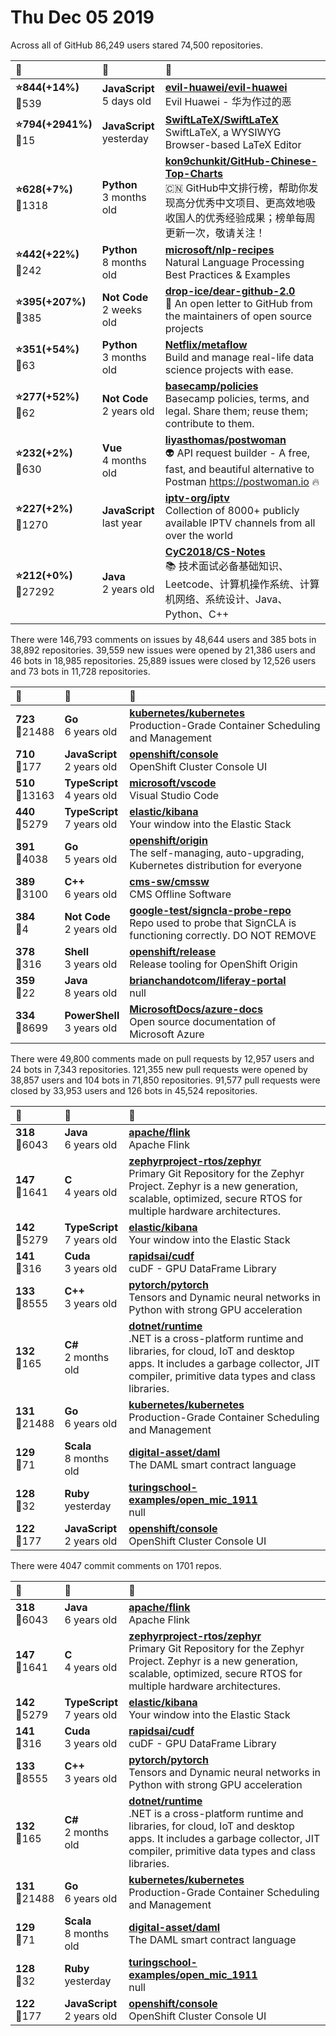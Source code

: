 # Thu Dec 05 2019

Across all of GitHub 86,249 users stared 
74,500 repositories. 

| :page_with_curl: | :calendar: | :page_with_curl: |
| :--- | :--- | :--- |
| **:star:844(+14%)**<br>:twisted_rightwards_arrows:539 | **JavaScript**<br>5 days old | **[evil-huawei/evil-huawei](https://github.com/evil-huawei/evil-huawei)**<br>Evil Huawei - 华为作过的恶 |
| **:star:794(+2941%)**<br>:twisted_rightwards_arrows:15 | **JavaScript**<br>yesterday | **[SwiftLaTeX/SwiftLaTeX](https://github.com/SwiftLaTeX/SwiftLaTeX)**<br>SwiftLaTeX, a WYSIWYG Browser-based LaTeX Editor |
| **:star:628(+7%)**<br>:twisted_rightwards_arrows:1318 | **Python**<br>3 months old | **[kon9chunkit/GitHub-Chinese-Top-Charts](https://github.com/kon9chunkit/GitHub-Chinese-Top-Charts)**<br>:cn: GitHub中文排行榜，帮助你发现高分优秀中文项目、更高效地吸收国人的优秀经验成果；榜单每周更新一次，敬请关注！ |
| **:star:442(+22%)**<br>:twisted_rightwards_arrows:242 | **Python**<br>8 months old | **[microsoft/nlp-recipes](https://github.com/microsoft/nlp-recipes)**<br>Natural Language Processing Best Practices & Examples |
| **:star:395(+207%)**<br>:twisted_rightwards_arrows:385 | **Not Code**<br>2 weeks old | **[drop-ice/dear-github-2.0](https://github.com/drop-ice/dear-github-2.0)**<br>📨 An open letter to GitHub from the maintainers of open source projects  |
| **:star:351(+54%)**<br>:twisted_rightwards_arrows:63 | **Python**<br>3 months old | **[Netflix/metaflow](https://github.com/Netflix/metaflow)**<br>Build and manage real-life data science projects with ease. |
| **:star:277(+52%)**<br>:twisted_rightwards_arrows:62 | **Not Code**<br>2 years old | **[basecamp/policies](https://github.com/basecamp/policies)**<br>Basecamp policies, terms, and legal. Share them; reuse them; contribute to them. |
| **:star:232(+2%)**<br>:twisted_rightwards_arrows:630 | **Vue**<br>4 months old | **[liyasthomas/postwoman](https://github.com/liyasthomas/postwoman)**<br>👽 API request builder - A free, fast, and beautiful alternative to Postman https://postwoman.io 🔥 |
| **:star:227(+2%)**<br>:twisted_rightwards_arrows:1270 | **JavaScript**<br>last year | **[iptv-org/iptv](https://github.com/iptv-org/iptv)**<br>Collection of 8000+ publicly available IPTV channels from all over the world |
| **:star:212(+0%)**<br>:twisted_rightwards_arrows:27292 | **Java**<br>2 years old | **[CyC2018/CS-Notes](https://github.com/CyC2018/CS-Notes)**<br>:books: 技术面试必备基础知识、Leetcode、计算机操作系统、计算机网络、系统设计、Java、Python、C++ |

There were 146,793 comments on issues by 48,644 users and 385 bots in 38,892 repositories.
39,559 new issues were opened by 21,386 users and 46 bots in 18,985 repositories.
25,889 issues were closed by 12,526 users and 73 bots in 11,728 repositories.

| :speech_balloon: | :calendar: | :page_with_curl: |
| :--- | :--- | :--- |
| **723**<br>:twisted_rightwards_arrows:21488 | **Go**<br>6 years old | **[kubernetes/kubernetes](https://github.com/kubernetes/kubernetes)**<br>Production-Grade Container Scheduling and Management |
| **710**<br>:twisted_rightwards_arrows:177 | **JavaScript**<br>2 years old | **[openshift/console](https://github.com/openshift/console)**<br>OpenShift Cluster Console UI |
| **510**<br>:twisted_rightwards_arrows:13163 | **TypeScript**<br>4 years old | **[microsoft/vscode](https://github.com/microsoft/vscode)**<br>Visual Studio Code |
| **440**<br>:twisted_rightwards_arrows:5279 | **TypeScript**<br>7 years old | **[elastic/kibana](https://github.com/elastic/kibana)**<br>Your window into the Elastic Stack |
| **391**<br>:twisted_rightwards_arrows:4038 | **Go**<br>5 years old | **[openshift/origin](https://github.com/openshift/origin)**<br>The self-managing, auto-upgrading, Kubernetes distribution for everyone |
| **389**<br>:twisted_rightwards_arrows:3100 | **C++**<br>6 years old | **[cms-sw/cmssw](https://github.com/cms-sw/cmssw)**<br>CMS Offline Software |
| **384**<br>:twisted_rightwards_arrows:4 | **Not Code**<br>2 years old | **[google-test/signcla-probe-repo](https://github.com/google-test/signcla-probe-repo)**<br>Repo used to probe that SignCLA is functioning correctly.  DO NOT REMOVE |
| **378**<br>:twisted_rightwards_arrows:316 | **Shell**<br>3 years old | **[openshift/release](https://github.com/openshift/release)**<br>Release tooling for OpenShift Origin |
| **359**<br>:twisted_rightwards_arrows:22 | **Java**<br>8 years old | **[brianchandotcom/liferay-portal](https://github.com/brianchandotcom/liferay-portal)**<br>null |
| **334**<br>:twisted_rightwards_arrows:8699 | **PowerShell**<br>3 years old | **[MicrosoftDocs/azure-docs](https://github.com/MicrosoftDocs/azure-docs)**<br>Open source documentation of Microsoft Azure |

There were 49,800 comments made on pull requests by 12,957 users and 24 bots in 7,343 repositories.
121,355 new pull requests were opened by 38,857 users and 104 bots in 71,850 repositories.
91,577 pull requests were closed by 33,953 users and 126 bots in 45,524 repositories.

| :speech_balloon: | :calendar: | :page_with_curl: |
| :--- | :--- | :--- |
| **318**<br>:twisted_rightwards_arrows:6043 | **Java**<br>6 years old | **[apache/flink](https://github.com/apache/flink)**<br>Apache Flink |
| **147**<br>:twisted_rightwards_arrows:1641 | **C**<br>4 years old | **[zephyrproject-rtos/zephyr](https://github.com/zephyrproject-rtos/zephyr)**<br>Primary Git Repository for the Zephyr Project. Zephyr is a new generation, scalable, optimized, secure RTOS for multiple hardware architectures. |
| **142**<br>:twisted_rightwards_arrows:5279 | **TypeScript**<br>7 years old | **[elastic/kibana](https://github.com/elastic/kibana)**<br>Your window into the Elastic Stack |
| **141**<br>:twisted_rightwards_arrows:316 | **Cuda**<br>3 years old | **[rapidsai/cudf](https://github.com/rapidsai/cudf)**<br>cuDF - GPU DataFrame Library |
| **133**<br>:twisted_rightwards_arrows:8555 | **C++**<br>3 years old | **[pytorch/pytorch](https://github.com/pytorch/pytorch)**<br>Tensors and Dynamic neural networks in Python with strong GPU acceleration |
| **132**<br>:twisted_rightwards_arrows:165 | **C#**<br>2 months old | **[dotnet/runtime](https://github.com/dotnet/runtime)**<br>.NET is a cross-platform runtime and libraries, for cloud, IoT and desktop apps. It includes a garbage collector, JIT compiler, primitive data types and class libraries. |
| **131**<br>:twisted_rightwards_arrows:21488 | **Go**<br>6 years old | **[kubernetes/kubernetes](https://github.com/kubernetes/kubernetes)**<br>Production-Grade Container Scheduling and Management |
| **129**<br>:twisted_rightwards_arrows:71 | **Scala**<br>8 months old | **[digital-asset/daml](https://github.com/digital-asset/daml)**<br>The DAML smart contract language |
| **128**<br>:twisted_rightwards_arrows:32 | **Ruby**<br>yesterday | **[turingschool-examples/open_mic_1911](https://github.com/turingschool-examples/open_mic_1911)**<br>null |
| **122**<br>:twisted_rightwards_arrows:177 | **JavaScript**<br>2 years old | **[openshift/console](https://github.com/openshift/console)**<br>OpenShift Cluster Console UI |

There were 4047 commit comments on 1701 repos.

| :speech_balloon: | :calendar: | :page_with_curl: |
| :--- | :--- | :--- |
| **318**<br>:twisted_rightwards_arrows:6043 | **Java**<br>6 years old | **[apache/flink](https://github.com/apache/flink)**<br>Apache Flink |
| **147**<br>:twisted_rightwards_arrows:1641 | **C**<br>4 years old | **[zephyrproject-rtos/zephyr](https://github.com/zephyrproject-rtos/zephyr)**<br>Primary Git Repository for the Zephyr Project. Zephyr is a new generation, scalable, optimized, secure RTOS for multiple hardware architectures. |
| **142**<br>:twisted_rightwards_arrows:5279 | **TypeScript**<br>7 years old | **[elastic/kibana](https://github.com/elastic/kibana)**<br>Your window into the Elastic Stack |
| **141**<br>:twisted_rightwards_arrows:316 | **Cuda**<br>3 years old | **[rapidsai/cudf](https://github.com/rapidsai/cudf)**<br>cuDF - GPU DataFrame Library |
| **133**<br>:twisted_rightwards_arrows:8555 | **C++**<br>3 years old | **[pytorch/pytorch](https://github.com/pytorch/pytorch)**<br>Tensors and Dynamic neural networks in Python with strong GPU acceleration |
| **132**<br>:twisted_rightwards_arrows:165 | **C#**<br>2 months old | **[dotnet/runtime](https://github.com/dotnet/runtime)**<br>.NET is a cross-platform runtime and libraries, for cloud, IoT and desktop apps. It includes a garbage collector, JIT compiler, primitive data types and class libraries. |
| **131**<br>:twisted_rightwards_arrows:21488 | **Go**<br>6 years old | **[kubernetes/kubernetes](https://github.com/kubernetes/kubernetes)**<br>Production-Grade Container Scheduling and Management |
| **129**<br>:twisted_rightwards_arrows:71 | **Scala**<br>8 months old | **[digital-asset/daml](https://github.com/digital-asset/daml)**<br>The DAML smart contract language |
| **128**<br>:twisted_rightwards_arrows:32 | **Ruby**<br>yesterday | **[turingschool-examples/open_mic_1911](https://github.com/turingschool-examples/open_mic_1911)**<br>null |
| **122**<br>:twisted_rightwards_arrows:177 | **JavaScript**<br>2 years old | **[openshift/console](https://github.com/openshift/console)**<br>OpenShift Cluster Console UI |


